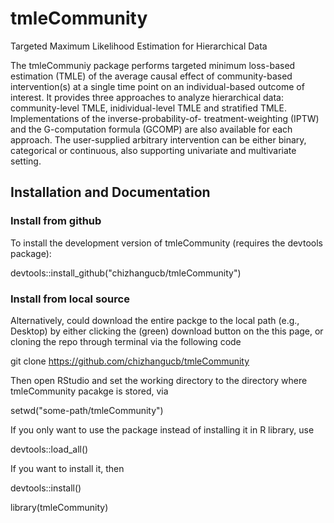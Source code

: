 # tmleCommunity
Targeted Maximum Likelihood Estimation for Hierarchical Data

The tmleCommuniy package performs targeted minimum loss-based estimation (TMLE) of the average causal effect of community-based intervention(s) at a single time point on an individual-based outcome of interest. It provides three approaches to analyze hierarchical data: community-level TMLE, inidividual-level TMLE and stratified TMLE. Implementations of the inverse-probability-of- treatment-weighting (IPTW) and the G-computation formula (GCOMP) are also available for each approach. The user-supplied arbitrary intervention can be either binary, categorical or continuous, also supporting univariate and multivariate setting. 

## Installation and Documentation

### Install from github
To install the development version of tmleCommunity (requires the devtools package):

devtools::install_github("chizhangucb/tmleCommunity")

### Install from local source
Alternatively, could download the entire packge to the local path (e.g., Desktop) by either clicking the (green) download button on the this page, or cloning the repo through terminal via the following code

git clone https://github.com/chizhangucb/tmleCommunity

Then open RStudio and set the working directory to the directory where tmleCommunity pacakge is stored, via 

setwd("some-path/tmleCommunity")

If you only want to use the package instead of installing it in R library, use 

devtools::load_all()

If you want to install it, then 

devtools::install()

library(tmleCommunity)
